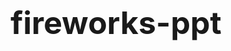 # fireworks-ppt
<!DOCTYPE html>
<html lang="en">

<head>
    <meta charset="UTF-8">
    <title>Levelup</title>
    <link rel="stylesheet" href="https://cdnjs.cloudflare.com/ajax/libs/normalize/5.0.0/normalize.min.css">
    <style type="text/css">
        @import url('https://fonts.googleapis.com/css2?family=Amatic+SC:wght@700&display=swap');
        @import url('https://fonts.googleapis.com/css2?family=Satisfy&display=swap');
        canvas {
            display: block;
        }
        
        .block-audio {
            display: none;
        }
        
        .box {
            height: 70px;
            width: 500px;
            position: absolute;
            left: 50%;
            top: 50%;
            transform: translate(-50%, -50%);
            color: white;
        }
        
        h1 {
            text-align: center;
            font-family: 'Amatic SC', cursive;
            font-size: 50PX;
            /*  background:linear-gradient(black,darkblue);*/
        }
        
        p {
            text-align: center;
            font-family: 'Satisfy', cursive;
            color: white;
            margin-top: -10px;
        }
    </style>

</head>

<body>
    <div class="box">
        <h1>Text Here</h1>
        <p>Text 2 here</p>
        <!-- partial:index.partial.html -->
    </div>
    <canvas id="canvas"></canvas>

































    <div class="block-audio">
        <audio class="exp" src="http://static.dar-studio.com/codepen/audio/firework/exp1.mp3" controls="controls"></audio>
        <audio class="exp" src="http://static.dar-studio.com/codepen/audio/firework/exp1.mp3" controls="controls"></audio>
        <audio class="exp" src="http://static.dar-studio.com/codepen/audio/firework/exp1.mp3" controls="controls"></audio>
        <audio class="exp" src="http://static.dar-studio.com/codepen/audio/firework/exp2.mp3" controls="controls"></audio>
        <audio class="exp" src="http://static.dar-studio.com/codepen/audio/firework/exp2.mp3" controls="controls"></audio>
        <audio class="exp" src="http://static.dar-studio.com/codepen/audio/firework/exp2.mp3" controls="controls"></audio>
        <audio class="exp" src="http://static.dar-studio.com/codepen/audio/firework/exp3.mp3" controls="controls"></audio>
        <audio class="exp" src="http://static.dar-studio.com/codepen/audio/firework/exp3.mp3" controls="controls"></audio>
        <audio class="exp" src="http://static.dar-studio.com/codepen/audio/firework/exp3.mp3" controls="controls"></audio>
        <audio class="exp" src="http://static.dar-studio.com/codepen/audio/firework/exp4.mp3" controls="controls"></audio>
        <audio class="exp" src="http://static.dar-studio.com/codepen/audio/firework/exp4.mp3" controls="controls"></audio>
        <audio class="exp" src="http://static.dar-studio.com/codepen/audio/firework/exp4.mp3" controls="controls"></audio>
        <audio class="exp" src="http://static.dar-studio.com/codepen/audio/firework/exp5.mp3" controls="controls"></audio>
        <audio class="exp" src="http://static.dar-studio.com/codepen/audio/firework/exp5.mp3" controls="controls"></audio>
        <audio class="exp" src="http://static.dar-studio.com/codepen/audio/firework/exp5.mp3" controls="controls"></audio>
        <audio class="exp" src="http://static.dar-studio.com/codepen/audio/firework/exp6.mp3" controls="controls"></audio>
        <audio class="exp" src="http://static.dar-studio.com/codepen/audio/firework/exp6.mp3" controls="controls"></audio>
        <audio class="exp" src="http://static.dar-studio.com/codepen/audio/firework/exp6.mp3" controls="controls"></audio>
        <audio class="exp" src="http://static.dar-studio.com/codepen/audio/firework/exp7.mp3" controls="controls"></audio>
        <audio class="exp" src="http://static.dar-studio.com/codepen/audio/firework/exp7.mp3" controls="controls"></audio>
        <audio class="exp" src="http://static.dar-studio.com/codepen/audio/firework/exp7.mp3" controls="controls"></audio>
        <audio class="exp" src="http://static.dar-studio.com/codepen/audio/firework/exp8.mp3" controls="controls"></audio>
        <audio class="exp" src="http://static.dar-studio.com/codepen/audio/firework/exp8.mp3" controls="controls"></audio>
        <audio class="exp" src="http://static.dar-studio.com/codepen/audio/firework/exp8.mp3" controls="controls"></audio>
        <audio class="launch" src="http://static.dar-studio.com/codepen/audio/firework/launch1.mp3" controls="controls"></audio>
        <audio class="launch" src="http://static.dar-studio.com/codepen/audio/firework/launch1.mp3" controls="controls"></audio>
        <audio class="launch" src="http://static.dar-studio.com/codepen/audio/firework/launch2.mp3" controls="controls"></audio>
        <audio class="launch" src="http://static.dar-studio.com/codepen/audio/firework/launch2.mp3" controls="controls"></audio>
        <audio class="launch" src="http://static.dar-studio.com/codepen/audio/firework/launch3.mp3" controls="controls"></audio>
        <audio class="launch" src="http://static.dar-studio.com/codepen/audio/firework/launch3.mp3" controls="controls"></audio>
        <audio class="launch" src="http://static.dar-studio.com/codepen/audio/firework/launch4.mp3" controls="controls"></audio>
        <audio class="launch" src="http://static.dar-studio.com/codepen/audio/firework/launch4.mp3" controls="controls"></audio>
        <audio class="launch" src="http://static.dar-studio.com/codepen/audio/firework/launch5.mp3" controls="controls"></audio>
        <audio class="launch" src="http://static.dar-studio.com/codepen/audio/firework/launch5.mp3" controls="controls"></audio>
    </div>
    <!-- partial -->
    <script src='https://cdnjs.cloudflare.com/ajax/libs/jquery/3.1.0/jquery.min.js'></script>
    <script src="./script.js"></script>

</body>

</html>
